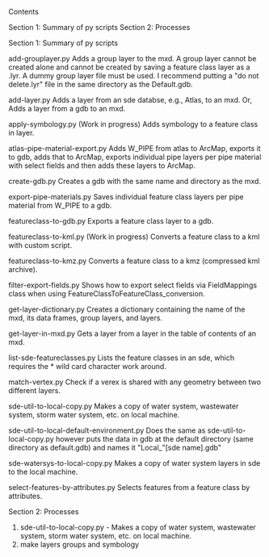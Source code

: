 Contents

Section 1: Summary of py scripts
Section 2: Processes


Section 1: Summary of py scripts

add-grouplayer.py
Adds a group layer to the mxd. A group layer cannot be created alone and cannot be created by saving a feature class layer as a .lyr. A dummy group layer file must be used. I recommend putting a "do not delete.lyr" file in the same directory as the Default.gdb.

add-layer.py
Adds a layer from an sde databse, e.g., Atlas, to an mxd.
Or, Adds a layer from a gdb to an mxd.

apply-symbology.py (Work in progress)
Adds symbology to a feature class in layer.

atlas-pipe-material-export.py
Adds W_PIPE from atlas to ArcMap, exports it to gdb, adds that to ArcMap, exports individual pipe layers per pipe material with select fields and then adds these layers to ArcMap.

create-gdb.py
Creates a gdb with the same name and directory as the mxd.

export-pipe-materials.py
Saves individual feature class layers per pipe material from W_PIPE to a gdb.

featureclass-to-gdb.py
Exports a feature class layer to a gdb.

featureclass-to-kml.py (Work in progress)
Converts a feature class to a kml with custom script.

featureclass-to-kmz.py
Converts a feature class to a kmz (compressed kml archive).

filter-export-fields.py
Shows how to export select fields via FieldMappings class when using FeatureClassToFeatureClass_conversion.

get-layer-dictionary.py
Creates a dictionary containing the name of the mxd, its data frames, group layers, and layers.

get-layer-in-mxd.py
Gets a layer from a layer in the table of contents of an mxd.

list-sde-featureclasses.py
Lists the feature classes in an sde, which requires the * wild card character work around.

match-vertex.py
Check if a verex is shared with any geometry between two different layers.

sde-util-to-local-copy.py
Makes a copy of water system, wastewater system, storm water system, etc. on local machine.

sde-util-to-local-default-environment.py
Does the same as sde-util-to-local-copy.py however puts the data in gdb at the default directory (same directory as default.gdb) and names it "Local_"[sde name].gdb"

sde-watersys-to-local-copy.py
Makes a copy of water system layers in sde to the local machine.

select-features-by-attributes.py
Selects features from a feature class by attributes.


Section 2: Processes

1. sde-util-to-local-copy.py - Makes a copy of water system, wastewater system, storm water system, etc. on local machine.
2. make layers groups and symbology